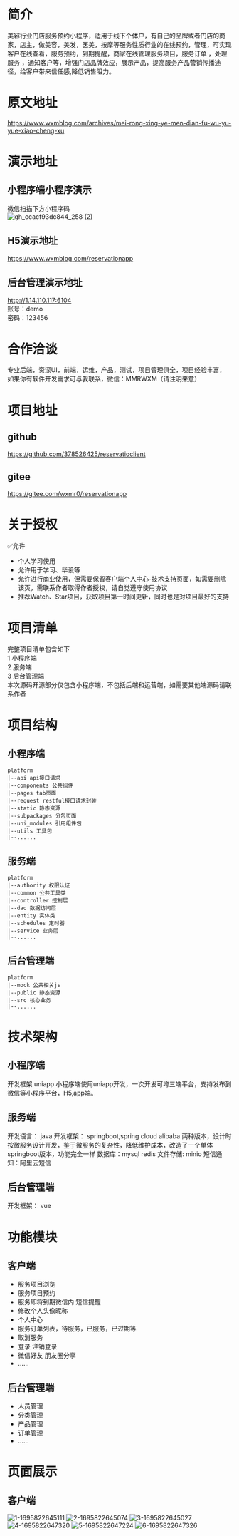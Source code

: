 # 简介
美容行业门店服务预约小程序，适用于线下个体户，有自己的品牌或者门店的商家，店主，做美容，美发，医美，按摩等服务性质行业的在线预约，管理，可实现客户在线查看，服务预约，到期提醒，商家在线管理服务项目，服务订单 ，处理服务 ，通知客户等，增强门店品牌效应，展示产品，提高服务产品营销传播途径，给客户带来信任感,降低销售阻力。
# 原文地址
https://www.wxmblog.com/archives/mei-rong-xing-ye-men-dian-fu-wu-yu-yue-xiao-cheng-xu
# 演示地址
## 小程序端小程序演示
微信扫描下方小程序码<br>
![gh_ccacf93dc844_258 (2)](https://www.wxmblog.com/upload/2023/09/gh_ccacf93dc844_258%20(2).jpg)
## H5演示地址
https://www.wxmblog.com/reservationapp
## 后台管理演示地址
http://1.14.110.117:6104<br>
账号：demo<br>
密码：123456
#  合作洽谈
专业后端，资深UI，前端，运维，产品，测试，项目管理俱全，项目经验丰富，如果你有软件开发需求可与我联系，微信：MMRWXM（请注明来意）
# 项目地址
## github
https://github.com/378526425/reservatioclient
## gitee
https://gitee.com/wxmr0/reservationapp
# 关于授权
✅允许
-  个人学习使用
- 允许用于学习、毕设等
- 允许进行商业使用，但需要保留客户端个人中心-技术支持页面，如需要删除该页，需联系作者取得作者授权，请自觉遵守使用协议
- 推荐Watch、Star项目，获取项目第一时间更新，同时也是对项目最好的支持
# 项目清单
完整项目清单包含如下<br>
1 小程序端<br>
2 服务端<br>
3 后台管理端<br>
本次源码开源部分仅包含小程序端，不包括后端和运营端，如需要其他端源码请联系作者
# 项目结构
## 小程序端
```
platform
|--api api接口请求
|--components 公共组件
|--pages tab页面
|--request restful接口请求封装
|--static 静态资源
|--subpackages 分包页面
|--uni_modules 引用组件包
|--utils 工具包
|--......
```
## 服务端
```
platform
|--authority 权限认证
|--common 公共工具类
|--controller 控制层
|--dao 数据访问层 
|--entity 实体类
|--schedules 定时器
|--service 业务层
|--......
```
## 后台管理端
```
platform
|--mock 公共相关js
|--public 静态资源
|--src 核心业务
|--......
```
# 技术架构
## 小程序端
开发框架 uniapp
小程序端使用uniapp开发，一次开发可垮三端平台，支持发布到微信等小程序平台，H5,app端。
## 服务端
开发语言： java
开发框架： springboot,spring cloud alibaba 两种版本，设计时按微服务设计开发，鉴于微服务的复杂性，降低维护成本，改造了一个单体springboot版本，功能完全一样
数据库：mysql redis
文件存储:  minio
短信通知：阿里云短信
## 后台管理端
开发框架： vue
# 功能模块
## 客户端
- 服务项目浏览
- 服务项目预约
- 服务即将到期微信内 短信提醒
- 修改个人头像昵称
- 个人中心
- 服务订单列表，待服务，已服务，已过期等
- 取消服务
- 登录 注销登录
- 微信好友 朋友圈分享
-  ......
## 后台管理端
- 人员管理
- 分类管理
- 产品管理
- 订单管理
- ......

# 页面展示
## 客户端
![1-1695822645111](https://www.wxmblog.com/upload/2023/09/1-1695822645111.PNG)
![2-1695822645074](https://www.wxmblog.com/upload/2023/09/2-1695822645074.PNG)
![3-1695822645027](https://www.wxmblog.com/upload/2023/09/3-1695822645027.PNG)
![4-1695822647320](https://www.wxmblog.com/upload/2023/09/4-1695822647320.PNG)
![5-1695822647224](https://www.wxmblog.com/upload/2023/09/5-1695822647224.PNG)
![6-1695822647326](https://www.wxmblog.com/upload/2023/09/6-1695822647326.PNG)
